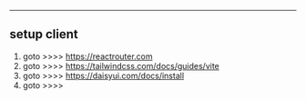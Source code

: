  -----------------
 setup client
 -----------------

1. goto >>>> https://reactrouter.com
2. goto >>>> https://tailwindcss.com/docs/guides/vite
3. goto >>>> https://daisyui.com/docs/install
4. goto >>>> 
